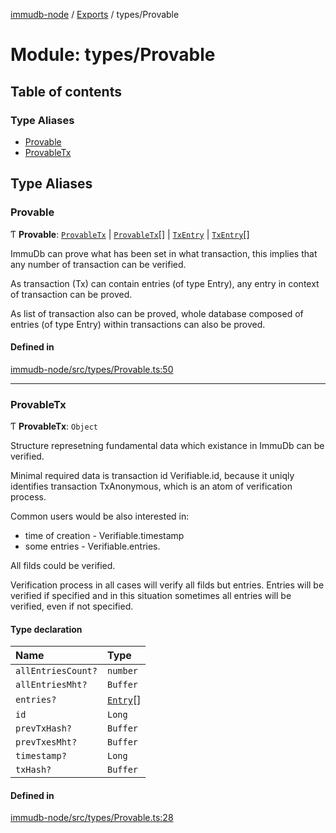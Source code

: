 [immudb-node](../README.md) / [Exports](../modules.md) / types/Provable

# Module: types/Provable

## Table of contents

### Type Aliases

- [Provable](types_Provable.md#provable)
- [ProvableTx](types_Provable.md#provabletx)

## Type Aliases

### Provable

Ƭ **Provable**: [`ProvableTx`](types_Provable.md#provabletx) \| [`ProvableTx`](types_Provable.md#provabletx)[] \| [`TxEntry`](types_TxEntry.md#txentry) \| [`TxEntry`](types_TxEntry.md#txentry)[]

ImmuDb can prove what has been set in what transaction, this implies that any
number of transaction can be verified.

As transaction (Tx) can contain entries (of type Entry), any
entry in context of transaction can be proved.

As list of transaction also can be proved, whole database composed of entries
(of type Entry) within transactions can also be proved.

#### Defined in

[immudb-node/src/types/Provable.ts:50](https://github.com/user3232/node-immu-db/blob/2e88686/immudb-node/src/types/Provable.ts#L50)

___

### ProvableTx

Ƭ **ProvableTx**: `Object`

Structure represetning fundamental data which existance in ImmuDb can be
verified.

Minimal required data is transaction id Verifiable.id, because it
uniqly identifies transaction TxAnonymous, which is an atom of
verification process.

Common users would be also interested in:
- time of creation - Verifiable.timestamp
- some entries - Verifiable.entries.

All filds could be verified.

Verification process in all cases will verify all filds but entries. Entries
will be verified if specified and in this situation sometimes all entries
will be verified, even if not specified.

#### Type declaration

| Name | Type |
| :------ | :------ |
| `allEntriesCount?` | `number` |
| `allEntriesMht?` | `Buffer` |
| `entries?` | [`Entry`](types_Entry.md#entry)[] |
| `id` | `Long` |
| `prevTxHash?` | `Buffer` |
| `prevTxesMht?` | `Buffer` |
| `timestamp?` | `Long` |
| `txHash?` | `Buffer` |

#### Defined in

[immudb-node/src/types/Provable.ts:28](https://github.com/user3232/node-immu-db/blob/2e88686/immudb-node/src/types/Provable.ts#L28)
